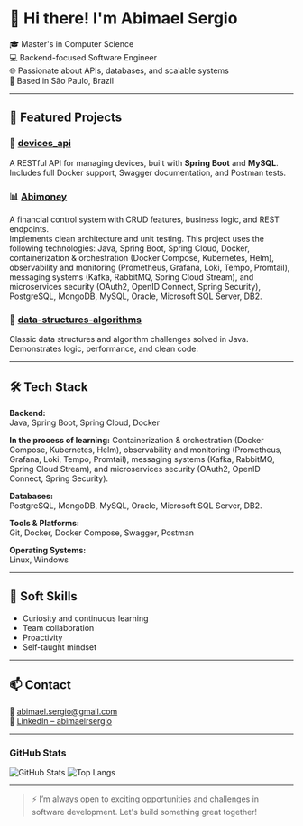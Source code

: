 <!--
**abimaelrsergio/abimaelrsergio** is a ✨ _special_ ✨ repository because its `README.md` (this file) appears on your GitHub profile.

Here are some ideas to get you started:

- 🔭 I’m currently working on ...
- 🌱 I’m currently learning ...
- 👯 I’m looking to collaborate on ...
- 🤔 I’m looking for help with ...
- 💬 Ask me about ...
- 📫 How to reach me: ...
- 😄 Pronouns: ...
- ⚡ Fun fact: ...
-->
# 👋 Hi there! I'm Abimael Sergio

🎓 Master's in Computer Science  
💻 Backend-focused Software Engineer  
🌐 Passionate about APIs, databases, and scalable systems  
📍 Based in São Paulo, Brazil

---

## 🚀 Featured Projects

### 🔧 [devices_api](https://github.com/abimaelrsergio/devices_api)
A RESTful API for managing devices, built with **Spring Boot** and **MySQL**.  
Includes full Docker support, Swagger documentation, and Postman tests.

### 📊 [Abimoney](https://github.com/abimaelrsergio/Abimoney)
A financial control system with CRUD features, business logic, and REST endpoints.  
Implements clean architecture and unit testing. This project uses the following technologies: Java, Spring Boot, Spring Cloud, Docker, containerization & orchestration (Docker Compose, Kubernetes, Helm), observability and monitoring (Prometheus, Grafana, Loki, Tempo, Promtail), messaging systems (Kafka, RabbitMQ, Spring Cloud Stream), and microservices security (OAuth2, OpenID Connect, Spring Security), PostgreSQL, MongoDB, MySQL, Oracle, Microsoft SQL Server, DB2. 

### 📘 [data-structures-algorithms](https://github.com/abimaelrsergio/data-structures-algorithms)
Classic data structures and algorithm challenges solved in Java.  
Demonstrates logic, performance, and clean code.

---

## 🛠️ Tech Stack

**Backend:**  
Java, Spring Boot, Spring Cloud, Docker

**In the process of learning:**
Containerization & orchestration (Docker Compose, Kubernetes, Helm), observability and monitoring (Prometheus, Grafana, Loki, Tempo, Promtail), messaging systems (Kafka, RabbitMQ, Spring Cloud Stream), and microservices security (OAuth2, OpenID Connect, Spring Security).

**Databases:**  
PostgreSQL, MongoDB, MySQL, Oracle, Microsoft SQL Server, DB2.

**Tools & Platforms:**  
Git, Docker, Docker Compose, Swagger, Postman

**Operating Systems:**  
Linux, Windows

---

## 🧠 Soft Skills

- Curiosity and continuous learning  
- Team collaboration  
- Proactivity  
- Self-taught mindset  

---

## 📫 Contact

📧 abimael.sergio@gmail.com  
🔗 [LinkedIn – abimaelrsergio](https://www.linkedin.com/in/abimaelsergio/)

---

### GitHub Stats

![GitHub Stats](https://github-readme-stats.vercel.app/api?username=abimaelrsergio&theme=transparent&bg_color=000&border_color=30A3DC&show_icons=true&icon_color=30A3DC&title_color=E94D5F&text_color=FFF)
![Top Langs](https://github-readme-stats-git-masterrstaa-rickstaa.vercel.app/api/top-langs/?username=abimaelrsergio&layout=compact&bg_color=000&border_color=30A3DC&title_color=E94D5F&text_color=FFF)

---

> ⚡ I’m always open to exciting opportunities and challenges in software development.
> Let's build something great together!

